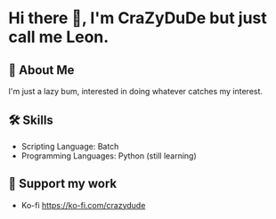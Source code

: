 # Hi there 👋, I'm CraZyDuDe but just call me Leon.

## 🚀 About Me
I'm just a lazy bum, interested in doing whatever catches my interest.

## 🛠 Skills
- Scripting Language: Batch
- Programming Languages: Python (still learning)

## 💖 Support my work
- Ko-fi https://ko-fi.com/crazydude
